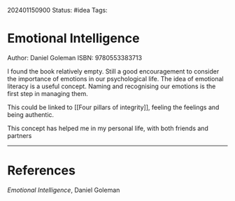 
202401150900
Status: #idea
Tags: 

# Emotional Intelligence
Author: Daniel Goleman
ISBN: 9780553383713

I found the book relatively empty. Still a good encouragement to consider the importance of emotions in our psychological life. The idea of emotional literacy is a useful concept. Naming and recognising our emotions is the first step in managing them.

This could be linked to [[Four pillars of integrity]], feeling the feelings and being authentic.

This concept has helped me in my personal life, with both friends and partners

___
# References
*Emotional Intelligence*, Daniel Goleman
